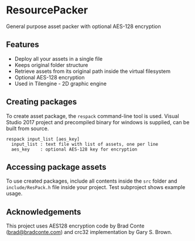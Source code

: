 # ResourcePacker
General purpose asset packer with optional AES-128 encryption

## Features
* Deploy all your assets in a single file
* Keeps original folder structure
* Retrieve assets from its original path inside the virtual filesystem
* Optional AES-128 encryption
* Used in Tilengine - 2D graphic engine

## Creating packages
To create asset package, the `respack` command-line tool is used. Visual Studio 2017 project and precompiled binary for windows is supplied, can be built from source.

```
respack input_list [aes_key]
  input_list : text file with list of assets, one per line
  aes_key    : optional AES-128 key for encryption
```
## Accessing package assets
To use created packages, include all contents inside the `src` folder and `include/ResPack.h` file inside your project. Test subproject shows example usage.

## Acknowledgements
This project uses AES128 encryption code by Brad Conte (brad@bradconte.com) and crc32 implementation by Gary S. Brown.
